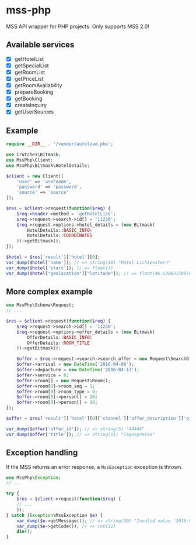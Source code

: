 # mss-php
MSS API wrapper for PHP projects.
Only supports MSS 2.0!

## Available services
- [x] getHotelList
- [x] getSpecialList
- [x] getRoomList
- [x] getPriceList
- [x] getRoomAvailability
- [x] prepareBooking
- [x] getBooking
- [x] createInquiry
- [x] getUserSources

## Example
```php
require __DIR__ . '/vendor/autoload.php';

use Crutches\Bitmask;
use MssPhp\Client;
use MssPhp\Bitmask\HotelDetails;

$client = new Client([
    'user' => 'username',
    'password' => 'password',
    'source' => 'source'
]);

$res = $client->request(function($req) {
    $req->header->method = 'getHotelList';
    $req->request->search->id[] = '11230';
    $req->request->options->hotel_details = (new Bitmask(
        HotelDetails::BASIC_INFO|
        HotelDetails::COORDINATES
    ))->getBitmask();
});

$hotel = $res['result']['hotel'][0];
var_dump($hotel['name']); // => string(18) "Hotel Lichtenstern"
var_dump($hotel['stars']); // => float(3)
var_dump($hotel["geolocation"]["latitude"]); // => float(46.53063158978)
```

## More complex example
```php
use MssPhp\Schema\Request;
// ...

$res = $client->request(function($req) {
    $req->request->search->id[] = '11230';
    $req->request->options->offer_details = (new Bitmask(
        OfferDetails::BASIC_INFO|
        OfferDetails::ROOM_TITLE
    ))->getBitmask();

    $offer = $req->request->search->search_offer = new Request\SearchOffer();
    $offer->arrival = new DateTime('2016-04-06');
    $offer->departure = new DateTime('2016-04-13');
    $offer->service = 0;
    $offer->room[] = new Request\Room();
    $offer->room[0]->room_seq = 1;
    $offer->room[0]->room_type = 0;
    $offer->room[0]->person[] = 18;
    $offer->room[0]->person[] = 18;
});

$offer = $res['result']['hotel'][0]['channel']['offer_description']['offer'][0];

var_dump($offer['offer_id']); // => string(5) "40444"
var_dump($offer['title']); // => string(11) "Tagespreise"
```

## Exception handling
If the MSS returns an error response, a `MssException` exception is thrown.

```php
use MssPhp\Exception;
// ...

try {
    $res = $client->request(function($req) {
    // ...
    });
} catch (Exception\MssException $e) {
    var_dump($e->getMessage()); // => string(50) "Invalid value '2016-04-08' for parameter 'arrival'"
    var_dump($e->getCode()); // => int(32)
    die();
}
```
